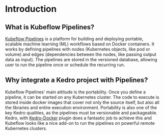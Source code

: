 # Introduction

## What is Kubeflow Pipelines?

[Kubeflow Pipelines](https://www.kubeflow.org/docs/pipelines/) is a platform for
building and deploying portable, scalable machine learning (ML) workflows based 
on Docker containers. It works by defining pipelines with nodes (Kubernetes objects, 
like pod or volume) and edges (dependencies between the nodes, like passing output 
data as input). The pipelines are stored in the versioned database, allowing user 
to run the pipeline once or schedule the recurring run.

## Why integrate a Kedro project with Pipelines?

Kubeflow Pipelines' main attitude is the portability. Once you define a pipeline,
it can be started on any Kubernetes cluster. The code to execute is stored inside 
docker images that cover not only the source itself, but also all the libraries and 
entire execution environment. Portability is also one of the key Kedro qualities, as 
the pipelines must be versionable and packageable. Kedro, with 
[Kedro-Docker](https://github.com/kedro-org/kedro-plugins/tree/main/kedro-docker) plugin does a fantastic 
job to achieve this and Kubeflow looks like a nice add-on to run the pipelines 
on powerful remote Kubernetes clusters.
